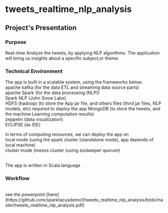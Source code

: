 # tweets_realtime_nlp_analysis

## Project's Presentation

### Purpose <br>
Real-time Analyze the tweets, by applying NLP algorithms. The application will bring us insights about a specific subject,or theme.
<br>

### Technical Environment <br>
The app is built in a scalable system, using the frameworks below: <br>
apache kafka (for the data ETL and streaming data source parts) <br>
apache Spark (for the data processing (NLP)) <br>
Spark NLP (John Snow Labs) <br>
HDFS (hadoop) (to store the App jar file, and others files (third jar files, NLP models, etc) required to deploy the app
MongoDB (to store the tweets, and the machine Learning computation results) <br>
zeppelin (data visualization) <br>
ECLIPSE (as IDE)

in terms of computing resources, we can deploy the app on  <br>
local mode (using the spark cluster (standalone mode), app depends of local machine) <br>
cluster mode (mesos cluster (using zookeeper quorum) <br>

<br>
The app is written in Scala language

### Workflow
<br>
see the powerpoint [here](https://github.com/sparktacusdemo1/tweets_realtime_nlp_analysis/blob/master/tweets_realtime_nlp_analysis.pdf)

<br>


